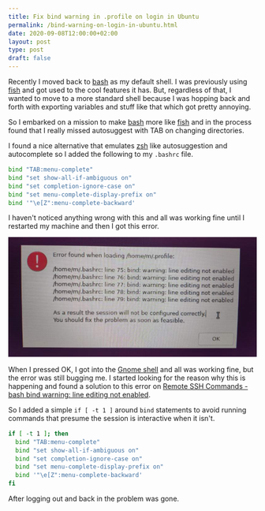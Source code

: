 ```yaml
---
title: Fix bind warning in .profile on login in Ubuntu
permalink: /bind-warning-on-login-in-ubuntu.html
date: 2020-09-08T12:00:00+02:00
layout: post
type: post
draft: false
---
```


Recently I moved back to [bash](https://www.gnu.org/software/bash/) as my
default shell. I was previously using [fish](https://fishshell.com/) and got
used to the cool features it has. But, regardless of that, I wanted to move to a
more standard shell because I was hopping back and forth with exporting
variables and stuff like that which got pretty annoying.

So I embarked on a mission to make [bash](https://www.gnu.org/software/bash/)
more like [fish](https://fishshell.com/) and in the process found that I really
missed autosuggest with TAB on changing directories.

I found a nice alternative that emulates [zsh](http://zsh.sourceforge.net/) like
autosuggestion and autocomplete so I added the following to my `.bashrc` file.

```bash
bind "TAB:menu-complete"
bind "set show-all-if-ambiguous on"
bind "set completion-ignore-case on"
bind "set menu-complete-display-prefix on"
bind '"\e[Z":menu-complete-backward'
```

I haven't noticed anything wrong with this and all was working fine until I
restarted my machine and then I got this error.

![Profile bind error](/assets/posts/profile-bind-error/error.jpg)

When I pressed OK, I got into the [Gnome
shell](https://wiki.gnome.org/Projects/GnomeShell) and all was working fine, but
the error was still bugging me. I started looking for the reason why this is
happening and found a solution to this error on [Remote SSH Commands - bash bind
warning: line editing not enabled](https://superuser.com/a/892682).

So I added a simple `if [ -t 1 ]` around `bind` statements to avoid running
commands that presume the session is interactive when it isn't.

```bash
if [ -t 1 ]; then
  bind "TAB:menu-complete"
  bind "set show-all-if-ambiguous on"
  bind "set completion-ignore-case on"
  bind "set menu-complete-display-prefix on"
  bind '"\e[Z":menu-complete-backward'
fi
```

After logging out and back in the problem was gone.
